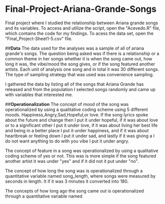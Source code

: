 # Final-Project-Ariana-Grande-Songs
Final project where I studied the relationship between Ariana grande songs and its variables.
To access and utilize the script, open the "Acevedo.R" file, which contains the code for my findings. To acess the data set, open the "Final_Project-Sheet1-5.csv" file.

##**Data**
The data used for the analyses was a sample of all of ariana grande's songs. The question being asked was if there is a relationship or a common theme in her songs whether it is when the song came out, how long it was, the vibe/mood the song gives, or if the song featured another artists. Each unit of analysis one song and in total it was 30 different songs. The type of sampling strategy that was used was convenience sampling. 

I gathered the data by listing all of the songs that Ariana Grande has released and from the population I selected songs randomly and came up with variables that interested me.

##**Operationalization**
The concept of mood of the song was operationalized by using a qualitative coding scheme using 5 different moods. Happiness,Angry,Sad,Hopeful,or love. If the song lyrics spoke about the future and change then I put it under hopeful, if it was about love or to a significant other I put it under love, if it was about living her best life and being in a better place I put it under happiness, and if it was about heartbreak or feeling down I put it under sad, and lastly if it was giving a I do not want anything to do with you vibe I put it under angry.

The concept of feature in a song was operationalized by using a qualitative coding scheme of yes or not. This was is more simple if the song featured another artist it was under "yes" and if it did not it put under "no".

The concept of how long the song was is operationalized through a quantitative variable named song_length, where songs were measured by seconds in length. It if it was 3 minutes it converted into 180. 

The concepts of how long ago the song came out is operationalized through a quantitative variable named 
